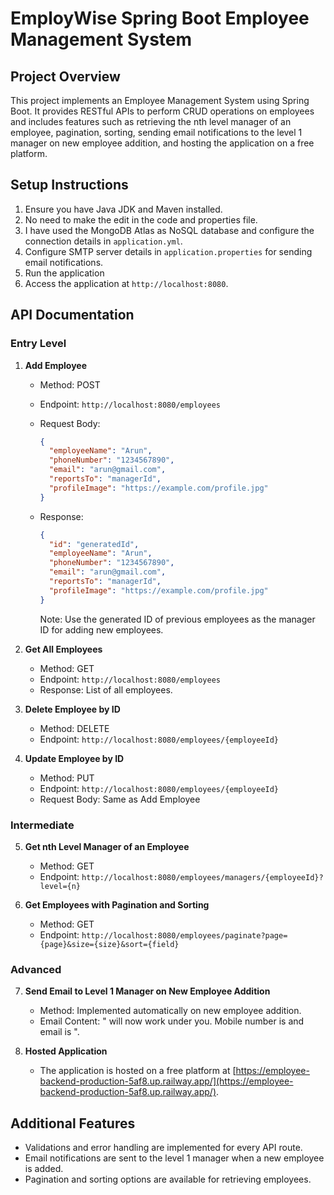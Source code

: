 # EmployWise Spring Boot Employee Management System

## Project Overview
This project implements an Employee Management System using Spring Boot. It provides RESTful APIs to perform CRUD operations on employees and includes features such as retrieving the nth level manager of an employee, pagination, sorting, sending email notifications to the level 1 manager on new employee addition, and hosting the application on a free platform.

## Setup Instructions
1. Ensure you have Java JDK and Maven installed.
2. No need to make the edit in the code and properties file.
3. I have used the MongoDB Atlas as NoSQL database and configure the connection details in `application.yml`.
4. Configure SMTP server details in `application.properties` for sending email notifications.
5. Run the application
6. Access the application at `http://localhost:8080`.

## API Documentation
### Entry Level
1. **Add Employee**
   - Method: POST
   - Endpoint: `http://localhost:8080/employees`
   - Request Body: 
     ```json
     {
       "employeeName": "Arun",
       "phoneNumber": "1234567890",
       "email": "arun@gmail.com",
       "reportsTo": "managerId",
       "profileImage": "https://example.com/profile.jpg"
     }
     ```
   - Response:
     ```json
     {
       "id": "generatedId",
       "employeeName": "Arun",
       "phoneNumber": "1234567890",
       "email": "arun@gmail.com",
       "reportsTo": "managerId",
       "profileImage": "https://example.com/profile.jpg"
     }
     ```


     Note: Use the generated ID of previous employees as the manager ID for adding new employees.

2. **Get All Employees**
   - Method: GET
   - Endpoint: `http://localhost:8080/employees`
   - Response: List of all employees.

3. **Delete Employee by ID**
   - Method: DELETE
   - Endpoint: `http://localhost:8080/employees/{employeeId}`

4. **Update Employee by ID**
   - Method: PUT
   - Endpoint: `http://localhost:8080/employees/{employeeId}`
   - Request Body: Same as Add Employee

### Intermediate
5. **Get nth Level Manager of an Employee**
   - Method: GET
   - Endpoint: `http://localhost:8080/employees/managers/{employeeId}?level={n}`

6. **Get Employees with Pagination and Sorting**
   - Method: GET
   - Endpoint: `http://localhost:8080/employees/paginate?page={page}&size={size}&sort={field}`

### Advanced
7. **Send Email to Level 1 Manager on New Employee Addition**
   - Method: Implemented automatically on new employee addition.
   - Email Content: "<EmployeeName> will now work under you. Mobile number is <PhoneNumber> and email is <EmailId>".

8. **Hosted Application**
   - The application is hosted on a free platform at [https://employee-backend-production-5af8.up.railway.app/](https://employee-backend-production-5af8.up.railway.app/).

## Additional Features
- Validations and error handling are implemented for every API route.
- Email notifications are sent to the level 1 manager when a new employee is added.
- Pagination and sorting options are available for retrieving employees.

